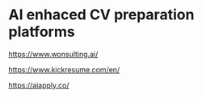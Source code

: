 # AI enhaced CV preparation platforms

https://www.wonsulting.ai/

https://www.kickresume.com/en/

https://aiapply.co/

